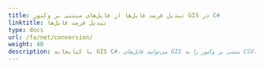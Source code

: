 ```yaml
---
title: تبدیل فرمت فایل‌ها از فایل‌های مبتنی بر وکتور GIS در C#
linktitle: تبدیل فرمت فایل‌ها
type: docs
url: /fa/net/conversion/
weight: 40
description: با کتابخانه GIS C#، می‌توانید فایل‌های GIS مبتنی بر وکتور را به CSV، GeoJSON، GPX، KML، Shapefile، SHP، TopoJSON، GDB و سایر فرمت‌ها تبدیل کنید.
---
```

